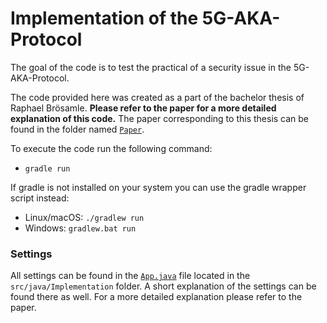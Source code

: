 # Implementation of the 5G-AKA-Protocol

The goal of the code is to test the practical of a security issue in the 5G-AKA-Protocol.

The code provided here was created as a part of the bachelor thesis of Raphael Brösamle.
**Please refer to the paper for a more detailed explanation of this code.**
The paper corresponding to this thesis can be found in the folder named  [`Paper`](https://github.com/rbroesamle/5G-AKA-Protocol/tree/master/Paper).

To execute the code run the following command: 
- `gradle run`

If gradle is not installed on your system you can use the gradle wrapper script instead: 
- Linux/macOS: `./gradlew run`
- Windows: `gradlew.bat run`

### Settings

All settings can be found in the [`App.java`](https://github.com/rbroesamle/5G-AKA-Protocol/blob/master/Implementation/src/main/java/Implementation/App.java) file located in the `src/java/Implementation` folder.
A short explanation of the settings can be found there as well.
For a more detailed explanation please refer to the paper.
